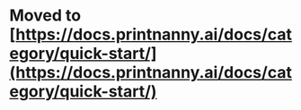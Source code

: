# Moved to [https://docs.printnanny.ai/docs/category/quick-start/](https://docs.printnanny.ai/docs/category/quick-start/)
